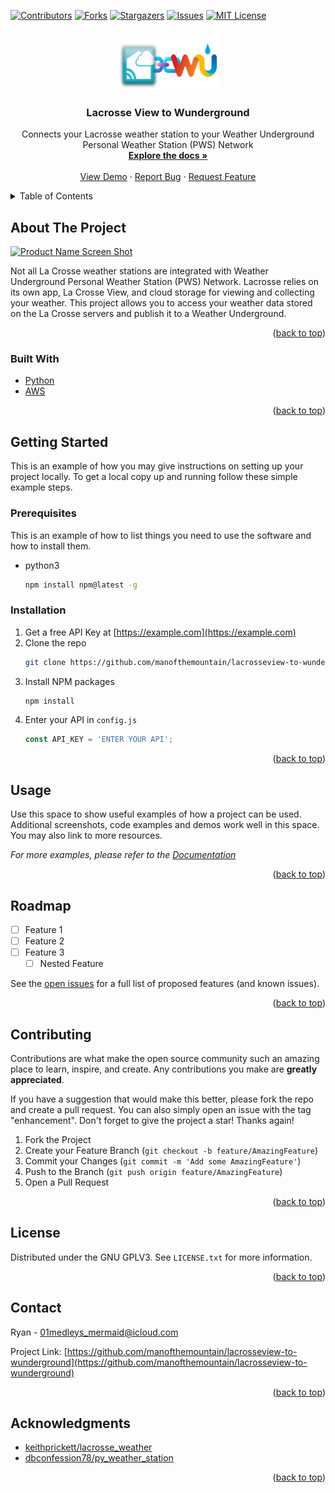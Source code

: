 [![Contributors][contributors-shield]][contributors-url]
[![Forks][forks-shield]][forks-url]
[![Stargazers][stars-shield]][stars-url]
[![Issues][issues-shield]][issues-url]
[![MIT License][license-shield]][license-url]
<!--- [![LinkedIn][linkedin-shield]][linkedin-url] --->




<!-- PROJECT LOGO -->
<br />
<div align="center">
  <a href="https://github.com/manofthemountain/lacrosseview-to-wunderground">
    <img src="images/logo.png" alt="Logo" width="160" height="80">
  </a>

<h3 align="center">Lacrosse View to Wunderground</h3>

  <p align="center">
    Connects your Lacrosse weather station to your Weather Underground Personal Weather Station (PWS) Network
    <br />
    <a href="https://github.com/manofthemountain/lacrosseview-to-wunderground"><strong>Explore the docs »</strong></a>
    <br />
    <br />
    <a href="https://github.com/manofthemountain/lacrosseview-to-wunderground">View Demo</a>
    ·
    <a href="https://github.com/manofthemountain/lacrosseview-to-wunderground/issues">Report Bug</a>
    ·
    <a href="https://github.com/manofthemountain/lacrosseview-to-wunderground/issues">Request Feature</a>
  </p>
</div>



<!-- TABLE OF CONTENTS -->
<details>
  <summary>Table of Contents</summary>
  <ol>
    <li>
      <a href="#about-the-project">About The Project</a>
      <ul>
        <li><a href="#built-with">Built With</a></li>
      </ul>
    </li>
    <li>
      <a href="#getting-started">Getting Started</a>
      <ul>
        <li><a href="#prerequisites">Prerequisites</a></li>
        <li><a href="#installation">Installation</a></li>
      </ul>
    </li>
    <li><a href="#usage">Usage</a></li>
    <li><a href="#roadmap">Roadmap</a></li>
    <li><a href="#contributing">Contributing</a></li>
    <li><a href="#license">License</a></li>
    <li><a href="#contact">Contact</a></li>
    <li><a href="#acknowledgments">Acknowledgments</a></li>
  </ol>
</details>



<!-- ABOUT THE PROJECT -->
## About The Project

[![Product Name Screen Shot][product-screenshot]](https://example.com)

Not all La Crosse weather stations are integrated with Weather Underground Personal Weather Station (PWS) Network.  Lacrosse relies on its own app, La Crosse View, and cloud storage for viewing and collecting your weather.  This project allows you to access your weather data stored on the La Crosse servers and publish it to a Weather Underground.

<p align="right">(<a href="#top">back to top</a>)</p>



### Built With

* [Python](https://www.python.org/)
* [AWS](https://aws.amazon.com/)


<p align="right">(<a href="#top">back to top</a>)</p>



<!-- GETTING STARTED -->
## Getting Started

This is an example of how you may give instructions on setting up your project locally.
To get a local copy up and running follow these simple example steps.

### Prerequisites

This is an example of how to list things you need to use the software and how to install them.
* python3
  ```sh
  npm install npm@latest -g
  ```

### Installation

1. Get a free API Key at [https://example.com](https://example.com)
2. Clone the repo
   ```sh
   git clone https://github.com/manofthemountain/lacrosseview-to-wunderground.git
   ```
3. Install NPM packages
   ```sh
   npm install
   ```
4. Enter your API in `config.js`
   ```js
   const API_KEY = 'ENTER YOUR API';
   ```

<p align="right">(<a href="#top">back to top</a>)</p>



<!-- USAGE EXAMPLES -->
## Usage

Use this space to show useful examples of how a project can be used. Additional screenshots, code examples and demos work well in this space. You may also link to more resources.

_For more examples, please refer to the [Documentation](https://example.com)_

<p align="right">(<a href="#top">back to top</a>)</p>



<!-- ROADMAP -->
## Roadmap

- [ ] Feature 1
- [ ] Feature 2
- [ ] Feature 3
    - [ ] Nested Feature

See the [open issues](https://github.com/manofthemountain/lacrosseview-to-wunderground/issues) for a full list of proposed features (and known issues).

<p align="right">(<a href="#top">back to top</a>)</p>



<!-- CONTRIBUTING -->
## Contributing

Contributions are what make the open source community such an amazing place to learn, inspire, and create. Any contributions you make are **greatly appreciated**.

If you have a suggestion that would make this better, please fork the repo and create a pull request. You can also simply open an issue with the tag "enhancement".
Don't forget to give the project a star! Thanks again!

1. Fork the Project
2. Create your Feature Branch (`git checkout -b feature/AmazingFeature`)
3. Commit your Changes (`git commit -m 'Add some AmazingFeature'`)
4. Push to the Branch (`git push origin feature/AmazingFeature`)
5. Open a Pull Request

<p align="right">(<a href="#top">back to top</a>)</p>



<!-- LICENSE -->
## License

Distributed under the GNU GPLV3. See `LICENSE.txt` for more information.

<p align="right">(<a href="#top">back to top</a>)</p>



<!-- CONTACT -->
## Contact

Ryan - 01medleys_mermaid@icloud.com

Project Link: [https://github.com/manofthemountain/lacrosseview-to-wunderground](https://github.com/manofthemountain/lacrosseview-to-wunderground)

<p align="right">(<a href="#top">back to top</a>)</p>



<!-- ACKNOWLEDGMENTS -->
## Acknowledgments

* [keithprickett/lacrosse_weather](https://github.com/keithprickett/lacrosse_weather)
* [dbconfession78/py_weather_station](https://github.com/dbconfession78/py_weather_station)

<p align="right">(<a href="#top">back to top</a>)</p>



<!-- MARKDOWN LINKS & IMAGES -->
<!-- https://www.markdownguide.org/basic-syntax/#reference-style-links -->
[contributors-shield]: https://img.shields.io/github/contributors/manofthemountain/lacrosseview-to-wunderground.svg?style=for-the-badge
[contributors-url]: https://github.com/manofthemountain/lacrosseview-to-wunderground/graphs/contributors
[forks-shield]: https://img.shields.io/github/forks/manofthemountain/lacrosseview-to-wunderground.svg?style=for-the-badge
[forks-url]: https://github.com/manofthemountain/lacrosseview-to-wunderground/network/members
[stars-shield]: https://img.shields.io/github/stars/manofthemountain/lacrosseview-to-wunderground.svg?style=for-the-badge
[stars-url]: https://github.com/manofthemountain/lacrosseview-to-wunderground/stargazers
[issues-shield]: https://img.shields.io/github/issues/manofthemountain/lacrosseview-to-wunderground.svg?style=for-the-badge
[issues-url]: https://github.com/manofthemountain/lacrosseview-to-wunderground/issues
[license-shield]: https://img.shields.io/github/license/manofthemountain/lacrosseview-to-wunderground.svg?style=for-the-badge
[license-url]: https://github.com/manofthemountain/lacrosseview-to-wunderground/blob/main/LICENSE
[linkedin-shield]: https://img.shields.io/badge/-LinkedIn-black.svg?style=for-the-badge&logo=linkedin&colorB=555
[linkedin-url]: https://linkedin.com/in/linkedin_username
[product-screenshot]: images/screenshot.png
